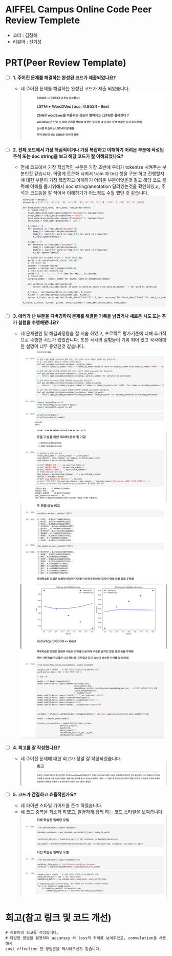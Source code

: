 # AIFFEL Campus Online Code Peer Review Templete
- 코더 : 김청해
- 리뷰어 : 신기성


# PRT(Peer Review Template)
- [ ]  **1. 주어진 문제를 해결하는 완성된 코드가 제출되었나요?**
    - 네 주어진 문제를 해결하는 완성된 코드가 제출 되었습니다.
        ![KCHresults](./images/6.png)
    
- [ ]  **2. 전체 코드에서 가장 핵심적이거나 가장 복잡하고 이해하기 어려운 부분에 작성된 
주석 또는 doc string을 보고 해당 코드가 잘 이해되었나요?**
    - 전체 코드에서 가장 핵심적인 부분은 가장 초반에 우리가 tokenize 시켜주는 부분인것 같습니다. 어떻게 토큰화 시켜서 train 과 test 셋을 구분 하고 진행할지에 대한 부분이 가장 복잡하고 이해하기 어려운 부분이엇을것 같고 해당 코드 블럭에 이해를 돕기위해서 doc string/annotation 달려있는것을 확인하였고,
주석과 코드등을 잘 적어서 이해하기가 어느정도 수월 했던 것 같습니다. 
        ![KCHresults](./images/1.png)
        
- [ ]  **3. 에러가 난 부분을 디버깅하여 문제를 해결한 기록을 남겼거나
새로운 시도 또는 추가 실험을 수행해봤나요?**
    - 네 문제원인 및 해결과정등을 잘 서술 하였고, 프로젝트 평가기준에 더해 추가적으로
 수행한 시도가 있었습니다.
 또한 각각의 실험들이 기록 되어 있고 각각에대한 설명이 너무 좋았던것 같습니다.
        ![KCHresults](./images/2.png)
	![KCHresults](./images/3.png)
	![KCHresults](./images/4.png)
	![KCHresults](./images/5.png)
	![KCHresults](./images/7.png)
        
- [ ]  **4. 회고를 잘 작성했나요?**
    - 네 주어진 문제에 대한 회고가 정말 잘 작성되었습니다. 
    	![KCHresults](./images/9.png)
        
- [ ]  **5. 코드가 간결하고 효율적인가요?**
    - 네 파이썬 스타일 가이드를 준수 하였습니다.
    - 네 코드 중복을 최소화 하였고, 깔끔하게 정리 하는 코드 스타일을 보여줍니다.
        ![KCHresults](./images/8.png)


# 회고(참고 링크 및 코드 개선)
```
# 리뷰어의 회고를 작성합니다.
# 다양한 방법을 활용하여 accuracy 와 loss의 차이를 보여주었고, convolution을 사용해서 
cost effective 한 방법론을 제시해주신것 같습니다. 
```
